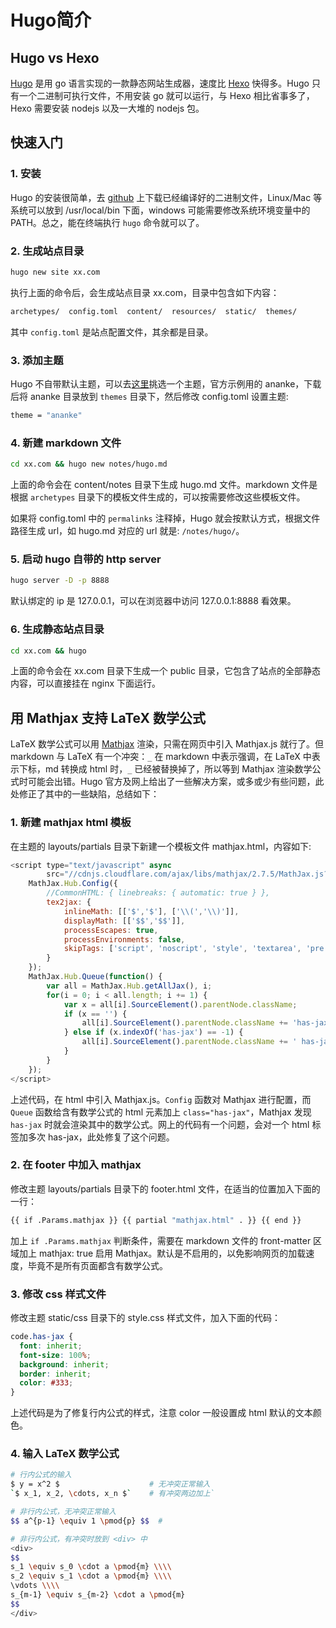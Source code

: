 # Hugo简介

## Hugo vs Hexo

[Hugo](https://gohugo.io/) 是用 go 语言实现的一款静态网站生成器，速度比 [Hexo](https://hexo.io/) 快得多。Hugo 只有一个二进制可执行文件，不用安装 go 就可以运行，与 Hexo 相比省事多了，Hexo 需要安装 nodejs 以及一大堆的 nodejs 包。

## 快速入门

### 1. 安装

Hugo 的安装很简单，去 [github](https://github.com/gohugoio/hugo/releases) 上下载已经编译好的二进制文件，Linux/Mac 等系统可以放到 /usr/local/bin 下面，windows 可能需要修改系统环境变量中的 PATH。总之，能在终端执行 `hugo` 命令就可以了。

### 2. 生成站点目录

```sh
hugo new site xx.com
```
执行上面的命令后，会生成站点目录 xx.com，目录中包含如下内容：
```sh
archetypes/  config.toml  content/  resources/  static/  themes/
```
其中 `config.toml` 是站点配置文件，其余都是目录。

### 3. 添加主题

Hugo 不自带默认主题，可以去[这里](https://themes.gohugo.io/)挑选一个主题，官方示例用的 ananke，下载后将 ananke 目录放到 `themes` 目录下，然后修改 config.toml 设置主题:
```sh
theme = "ananke"
```

### 4. 新建 markdown 文件

```sh
cd xx.com && hugo new notes/hugo.md
```
上面的命令会在 content/notes 目录下生成 hugo.md 文件。markdown 文件是根据 `archetypes` 目录下的模板文件生成的，可以按需要修改这些模板文件。

如果将 config.toml 中的 `permalinks` 注释掉，Hugo 就会按默认方式，根据文件路径生成 url，如 hugo.md 对应的 url 就是: `/notes/hugo/`。

### 5. 启动 hugo 自带的 http server

```sh
hugo server -D -p 8888
```
默认绑定的 ip 是 127.0.0.1，可以在浏览器中访问 127.0.0.1:8888 看效果。

### 6. 生成静态站点目录

```sh
cd xx.com && hugo
```
上面的命令会在 xx.com 目录下生成一个 public 目录，它包含了站点的全部静态内容，可以直接挂在 nginx 下面运行。

## 用 Mathjax 支持 LaTeX 数学公式

LaTeX 数学公式可以用 [Mathjax](//docs.mathjax.org/en/latest/configuration.html) 渲染，只需在网页中引入 Mathjax.js 就行了。但 markdown 与 LaTeX 有一个冲突：`_` 在 markdown 中表示强调，在 LaTeX 中表示下标，md 转换成 html 时，`_` 已经被替换掉了，所以等到 Mathjax 渲染数学公式时可能会出错。Hugo 官方及网上给出了一些解决方案，或多或少有些问题，此处修正了其中的一些缺陷，总结如下：

### 1. 新建 mathjax html 模板

在主题的 layouts/partials 目录下新建一个模板文件 mathjax.html，内容如下:
```js
<script type="text/javascript" async
        src="//cdnjs.cloudflare.com/ajax/libs/mathjax/2.7.5/MathJax.js?config=TeX-MML-AM_CHTML">
    MathJax.Hub.Config({
        //CommonHTML: { linebreaks: { automatic: true } },
        tex2jax: {
            inlineMath: [['$','$'], ['\\(','\\)']],
            displayMath: [['$$','$$']],
            processEscapes: true,
            processEnvironments: false,
            skipTags: ['script', 'noscript', 'style', 'textarea', 'pre'],
        }
    });
    MathJax.Hub.Queue(function() {
        var all = MathJax.Hub.getAllJax(), i;
        for(i = 0; i < all.length; i += 1) {
            var x = all[i].SourceElement().parentNode.className;
            if (x == '') {
                all[i].SourceElement().parentNode.className += 'has-jax';
            } else if (x.indexOf('has-jax') == -1) {
                all[i].SourceElement().parentNode.className += ' has-jax';
            }
        }
    });
</script>
```

上述代码，在 html 中引入 Mathjax.js。`Config` 函数对 Mathjax 进行配置，而 `Queue` 函数给含有数学公式的 html 元素加上 `class="has-jax"`，Mathjax 发现 `has-jax` 时就会渲染其中的数学公式。网上的代码有一个问题，会对一个 html 标签加多次 has-jax，此处修复了这个问题。

### 2. 在 footer 中加入 mathjax

修改主题 layouts/partials 目录下的 footer.html 文件，在适当的位置加入下面的一行：
```sh
{{ if .Params.mathjax }} {{ partial "mathjax.html" . }} {{ end }}
```

加上 `if .Params.mathjax` 判断条件，需要在 markdown 文件的 front-matter 区域加上 mathjax: true 启用 Mathjax。默认是不启用的，以免影响网页的加载速度，毕竟不是所有页面都含有数学公式。

### 3. 修改 css 样式文件

修改主题 static/css 目录下的 style.css 样式文件，加入下面的代码：
```css
code.has-jax {
  font: inherit;
  font-size: 100%;
  background: inherit;
  border: inherit;
  color: #333;
}
```

上述代码是为了修复行内公式的样式，注意 color 一般设置成 html 默认的文本颜色。

### 4. 输入 LaTeX 数学公式

```sh
# 行内公式的输入
$ y = x^2 $                    # 无冲突正常输入
`$ x_1, x_2, \cdots, x_n $`    # 有冲突两边加上`

# 非行内公式，无冲突正常输入
$$ a^{p-1} \equiv 1 \pmod{p} $$  # 

# 非行内公式，有冲突时放到 <div> 中
<div>
$$
s_1 \equiv s_0 \cdot a \pmod{m} \\\\ 
s_2 \equiv s_1 \cdot a \pmod{m} \\\\ 
\vdots \\\\ 
s_{m-1} \equiv s_{m-2} \cdot a \pmod{m}
$$
</div>
```